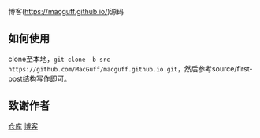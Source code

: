 博客(https://macguff.github.io/)源码

## 如何使用
clone至本地，`git clone -b src https://github.com/MacGuff/macguff.github.io.git`，然后参考source/first-post结构写作即可。

## 致谢作者
[仓库](https://github.com/xieguanglei/xieguanglei.github.io)
[博客](https://xieguanglei.github.io/blog/post/amberpine.html)